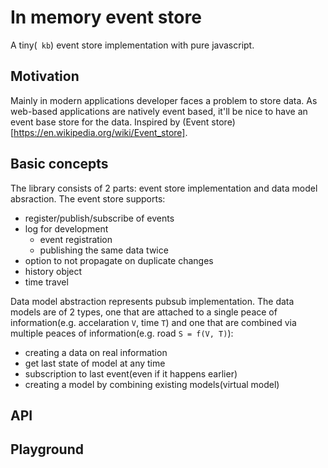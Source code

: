 # In memory event store

A tiny(` kb`) event store implementation with pure javascript.

## Motivation

Mainly in modern applications developer faces a problem to store data. As web-based applications are natively event based, it'll be nice
to have an event base store for the data. Inspired by (Event store)[https://en.wikipedia.org/wiki/Event_store].

## Basic concepts

The library consists of 2 parts: event store implementation and data model absraction. The event store supports:
- register/publish/subscribe of events
- log for development
  - event registration
  - publishing the same data twice
- option to not propagate on duplicate changes
- history object
- time travel

Data model abstraction represents pubsub implementation. The data models are of 2 types, one that are attached to a single peace of information(e.g. accelaration `V`, time `T`) and one that are combined via multiple peaces of information(e.g. road `S = f(V, T)`):
- creating a data on real information
- get last state of model at any time
- subscription to last event(even if it happens earlier)
- creating a model by combining existing models(virtual model)

## API

## Playground
